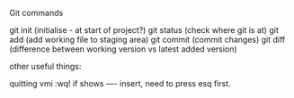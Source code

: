 Git commands

git init (initialise - at start of project?)
git status (check where git is at)
git add (add working file to staging area)
git commit (commit changes)
git diff (difference between working version vs latest added version)

other useful things:

quitting vmi
:wq!
if shows —- insert, need to press esq first.